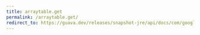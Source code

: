 ```yaml
---
title: arraytable.get
permalink: /arraytable.get/
redirect_to: https://guava.dev/releases/snapshot-jre/api/docs/com/google/common/collect/ArrayTable.html#get-java.lang.Object-java.lang.Object-
---
```


